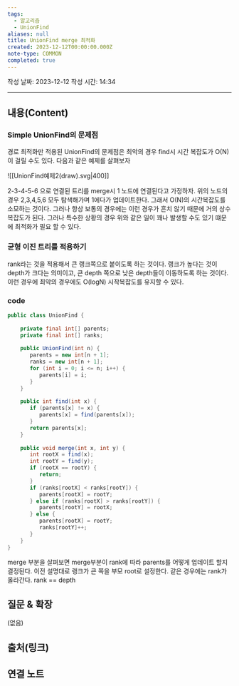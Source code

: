 ```yaml
---
tags:
  - 알고리즘
  - UnionFind
aliases: null
title: UnionFind merge 최적화
created: 2023-12-12T00:00:00.000Z
note-type: COMMON
completed: true
---
```

작성 날짜: 2023-12-12
작성 시간: 14:34


----
## 내용(Content)

### Simple UnionFind의 문제점

경로 최적화만 적용된 UnionFind의 문제점은 최악의 경우 find시 시간 복잡도가 O(N)이 걸릴 수도 있다. 다음과 같은 예제를 살펴보자


![[UnionFind예제2(draw).svg|400]]

2-3-4-5-6 으로 연결된 트리를 merge시 1 노드에 연결된다고 가정하자. 위의 노드의 경우 2,3,4,5,6 모두 탐색해가며 1에다가 업데이트한다. 그래서 O(N)의 시간복잡도를 소모하는 것이다. 그러나 항상 보통의 경우에는 이런 경우가 흔치 않기 때문에 거의 상수 복잡도가 된다. 그러나 특수한 상황의 경우 위와 같은 일이 꽤나 발생할 수도 있기 떄문에 최적화가 필요 할 수 있다.

### 균형 이진 트리를 적용하기

rank라는 것을 적용해서 큰 랭크쪽으로 붙이도록 하는 것이다. 랭크가 높다는 것이 depth가 크다는 의미이고, 큰 depth 쪽으로 낮은 depth들이 이동하도록 하는 것이다. 이런 경우에 최악의 경우에도 O(logN) 시작복잡도를 유지할 수 있다.


### code

```java
public class UnionFind {  
  
    private final int[] parents;  
    private final int[] ranks;  
  
    public UnionFind(int n) {  
       parents = new int[n + 1];  
       ranks = new int[n + 1];  
       for (int i = 0; i <= n; i++) {  
          parents[i] = i;  
       }  
    }  
  
    public int find(int x) {  
       if (parents[x] != x) {  
          parents[x] = find(parents[x]);  
       }  
       return parents[x];  
    }  
  
    public void merge(int x, int y) {  
       int rootX = find(x);  
       int rootY = find(y);  
       if (rootX == rootY) {  
          return;  
       }  
       if (ranks[rootX] < ranks[rootY]) {  
          parents[rootX] = rootY;  
       } else if (ranks[rootX] > ranks[rootY]) {  
          parents[rootY] = rootX;  
       } else {  
          parents[rootX] = rootY;  
          ranks[rootY]++;  
       }  
    }  
}
```

merge 부분을 살펴보면 merge부분이  rank에 따라 parents를 어떻게 업데이트 할지 결정된다. 이전 설명대로 랭크가  큰 쪽을 부모 root로 설정한다. 같은 경우에는 rank가 올라간다. rank == depth

## 질문 & 확장

(없음)

## 출처(링크)


## 연결 노트










